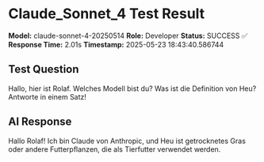 # Claude_Sonnet_4 Test Result

**Model:** claude-sonnet-4-20250514
**Role:** Developer
**Status:** SUCCESS ✅
**Response Time:** 2.01s
**Timestamp:** 2025-05-23 18:43:40.586744

## Test Question
Hallo, hier ist Rolaf. Welches Modell bist du? Was ist die Definition von Heu? Antworte in einem Satz!

## AI Response
Hallo Rolaf! Ich bin Claude von Anthropic, und Heu ist getrocknetes Gras oder andere Futterpflanzen, die als Tierfutter verwendet werden.
